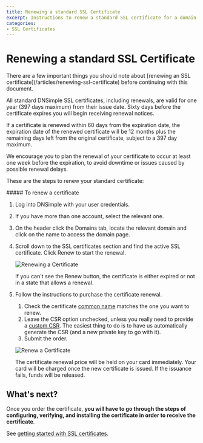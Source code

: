 ```yaml
---
title: Renewing a standard SSL Certificate
excerpt: Instructions to renew a standard SSL certificate for a domain with DNSimple.
categories:
- SSL Certificates
---
```


# Renewing a standard SSL Certificate

<note>
There are a few important things you should note about [renewing an SSL certificate](/articles/renewing-ssl-certificate) before continuing with this document.
</note>

All standard DNSimple SSL certificates, including renewals, are valid for one year (397 days maximum) from their issue date. Sixty days before the certificate expires you will begin receiving renewal notices.

If a certificate is renewed within 60 days from the expiration date, the expiration date of the renewed certificate will be 12 months plus the remaining days left from the original certificate, subject to a 397 day maximum.

We encourage you to plan the renewal of your certificate to occur at least one week before the expiration, to avoid downtime or issues caused by possible renewal delays.

These are the steps to renew your standard certificate:

<div class="section-steps" markdown="1">
##### To renew a certificate

1.  Log into DNSimple with your user credentials.
1.  If you have more than one account, select the relevant one.
1.  On the header click the <label>Domains</label> tab, locate the relevant domain and click on the name to access the domain page.
1.  Scroll down to the <label>SSL certificates</label> section and find the active SSL certificate. Click <label>Renew</label> to start the renewal.

    ![Renewing a Certificate](/files/certificates-renew-action.png)

    If you can't see the <label>Renew</label> button, the certificate is either expired or not in a state that allows a renewal.

1.  Follow the instructions to purchase the certificate renewal.

    1.  Check the certificate [common name](/articles/what-is-common-name) matches the one you want to renew.
    1.  Leave the CSR option unchecked, unless you really need to provide a [custom CSR](/articles/what-is-csr). The easiest thing to do is to have us automatically generate the CSR (and a new private key to go with it).
    1.  Submit the order.

    ![Renew a Certificate](/files/dnsimple-certificate-renewal.png)

    <info>
    The certificate renewal price will be held on your card immediately.
    Your card will be charged once the new certificate is issued.
    If the issuance fails, funds will be released.
    </info>

</div>

## What's next?

Once you order the certificate, **you will have to go through the steps of configuring, verifying, and installing the certificate in order to receive the certificate**.

See [getting started with SSL certificates](/articles/getting-started-ssl-certificates).
